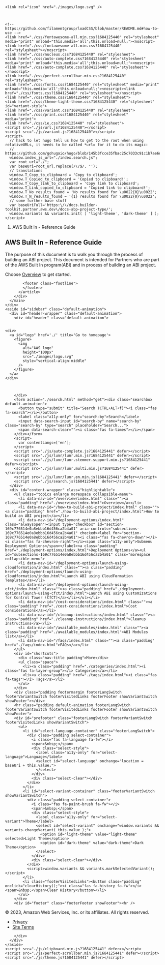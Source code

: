 <!DOCTYPE html>
<html lang="en" dir="ltr">
  <head>
    <meta charset="utf-8">
    <meta name="viewport" content="height=device-height, width=device-width, initial-scale=1.0, minimum-scale=1.0">
    <meta name="generator" content="Hugo 0.111.3">
    <meta name="generator" content="Relearn 5.12.5">
    <meta name="description" content="AWS Builder Platform documentation">
    <meta name="author" content="The AWS Integration &amp; Automation team">
    <title>AWS Built In - Reference Guide :: </title>
    <link href="./index.print.html" rel="alternate" type="text/html" title="AWS Built In - Reference Guide :: ">
    <link href="./index.xml" rel="alternate" type="application/rss+xml" title="AWS Built In - Reference Guide :: ">
  
    <link rel="icon" href="./images/logo.svg" />
  


    <!-- https://github.com/filamentgroup/loadCSS/blob/master/README.md#how-to-use -->
    <link href="./css/fontawesome-all.min.css?1684125440" rel="stylesheet" media="print" onload="this.media='all';this.onload=null;"><noscript><link href="./css/fontawesome-all.min.css?1684125440" rel="stylesheet"></noscript>
    <link href="./css/nucleus.css?1684125440" rel="stylesheet">
    <link href="./css/auto-complete.css?1684125440" rel="stylesheet" media="print" onload="this.media='all';this.onload=null;"><noscript><link href="./css/auto-complete.css?1684125440" rel="stylesheet"></noscript>
    <link href="./css/perfect-scrollbar.min.css?1684125440" rel="stylesheet">
    <link href="./css/fonts.css?1684125440" rel="stylesheet" media="print" onload="this.media='all';this.onload=null;"><noscript><link href="./css/fonts.css?1684125440" rel="stylesheet"></noscript>
    <link href="./css/theme.css?1684125440" rel="stylesheet">
    <link href="./css/theme-light-theme.css?1684125440" rel="stylesheet" id="variant-style">
    <link href="./css/variant.css?1684125440" rel="stylesheet">
    <link href="./css/print.css?1684125440" rel="stylesheet" media="print">
    <link href="./css/ie.css?1684125440" rel="stylesheet">
    <script src="./js/url.js?1684125440"></script>
    <script src="./js/variant.js?1684125440"></script>
    <script>
      // hack to let hugo tell us how to get to the root when using relativeURLs, it needs to be called *url= for it to do its magic:
      // https://github.com/gohugoio/hugo/blob/145b3fcce35fbac25c7033c91c1b7ae6d1179da8/transform/urlreplacers/absurlreplacer.go#L72
      window.index_js_url="./index.search.js";
      var root_url="./";
      var baseUri=root_url.replace(/\/$/, '');
      // translations
      window.T_Copy_to_clipboard = 'Copy to clipboard';
      window.T_Copied_to_clipboard = 'Copied to clipboard!';
      window.T_Copy_link_to_clipboard = 'Copy link to clipboard';
      window.T_Link_copied_to_clipboard = 'Copied link to clipboard!';
      window.T_No_results_found = 'No results found for \u0022{0}\u0022';
      window.T_N_results_found = '{1} results found for \u0022{0}\u0022';
      // some further base stuff
      var baseUriFull='https:\/\/docs.builder-toolkit.partner.aws.dev\/docs-abp-project-type/';
      window.variants && variants.init( [ 'light-theme', 'dark-theme' ] );
    </script>


<link
  href="./css/style.css?1684125441"
  rel="stylesheet"
>





  </head>
  <body class="mobile-support html" data-url="./index.html">
    <div id="body" class="default-animation">
      <div id="sidebar-overlay"></div>
      <div id="toc-overlay"></div>
      <nav id="topbar" class="highlightable">
        <div>
          <div class="navigation">
            <a class="nav nav-next topbar-link" href="./overview/index.html" title="Overview (&#129106;)"><i class="fas fa-chevron-right fa-fw"></i></a>
          </div>
          <div class="navigation">
            <span class="nav nav-prev topbar-link"><i class="fa fa-chevron-left fa-fw"></i></span>
          </div>
          <div id="top-print-link">
            <a class="print-link topbar-link" title='Print whole chapter (CTRL+ALT+p)' href="./index.print.html">
              <i class="fas fa-print fa-fw"></i>
            </a>
          </div>
          <div id="breadcrumbs">
            <span id="sidebar-toggle-span">
              <a href="#" id="sidebar-toggle" class="topbar-link" title='Menu (CTRL+ALT+n)'><i class="fas fa-bars fa-fw"></i></a>
            </span>
            <ol class="links" itemscope itemtype="http://schema.org/BreadcrumbList">
              <li itemscope itemtype="https://schema.org/ListItem" itemprop="itemListElement"><span itemprop="name">AWS Built In - Reference Guide</span><meta itemprop="position" content="1"></li>
            </ol>
          </div>
        </div>
      </nav>
      <main id="body-inner" class="highlightable home" tabindex="-1">
        <div class="flex-block-wrapper">
          <div id="head-tags">
          </div>
          <article class="home deprecated">

<h1 id="aws-built-in---reference-guide">AWS Built In - Reference Guide</h1>
<p>The purpose of this document is to walk you through the process of building an ABI project. This document is intended for Partners who are part of the AWS Built In program(ABI) and in process of building an ABI project.</p>
<p>Choose <a href="./overview/index.html">Overview</a> to get started.</p>

            <footer class="footline">
            </footer>
          </article>
        </div>
      </main>
    </div>
    <aside id="sidebar" class="default-animation">
      <div id="header-wrapper" class="default-animation">
        <div id="header" class="default-animation">

  
    <div>
      <a id="logo" href='./' title='Go to homepage'>
        <figure>
          <img
            alt="AWS logo"
            height="100px"
            src="./images/logo.svg"
            style="vertical-align:middle"
          />
        </figure>
      </a>
    </div>
  


        </div>
        <form action="./search.html" method="get"><div class="searchbox default-animation">
          <button type="submit" title="Search (CTRL+ALT+f)"><i class="fas fa-search"></i></button>
          <label class="a11y-only" for="search-by">Search</label>
          <input data-search-input id="search-by" name="search-by" class="search-by" type="search" placeholder="Search...">
          <span data-search-clear=""><i class="fas fa-times"></i></span>
        </div></form>
        <script>
          var contentLangs=['en'];
        </script>
        <script src="./js/auto-complete.js?1684125441" defer></script>
        <script src="./js/lunr/lunr.min.js?1684125441" defer></script>
        <script src="./js/lunr/lunr.stemmer.support.min.js?1684125441" defer></script>
        <script src="./js/lunr/lunr.multi.min.js?1684125441" defer></script>
        <script src="./js/lunr/lunr.en.min.js?1684125441" defer></script>
        <script src="./js/search.js?1684125441" defer></script>
      </div>
      <div id="content-wrapper" class="highlightable">
        <ul class="topics enlarge morespace collapsible-menu">
          <li data-nav-id="/overview/index.html" class=""><a class="padding" href="./overview/index.html">Overview</a></li>
          <li data-nav-id="/how-to-build-abi-project/index.html" class=""><a class="padding" href="./how-to-build-abi-project/index.html">How to build an ABI project</a></li>
          <li data-nav-id="/deployment-options/index.html" class="alwaysopen"><input type="checkbox" id="section-169c776514e0a8ebbb16d456ca2b4a01" aria-controls="subsections-169c776514e0a8ebbb16d456ca2b4a01" checked><label for="section-169c776514e0a8ebbb16d456ca2b4a01"><i class="fas fa-chevron-down"></i><i class="fas fa-chevron-right"></i><span class="a11y-only">Submenu Deployment Options</span></label><a class="padding" href="./deployment-options/index.html">Deployment Options</a><ul id="subsections-169c776514e0a8ebbb16d456ca2b4a01" class="morespace collapsible-menu">
          <li data-nav-id="/deployment-options/launch-using-cloudformation/index.html" class=""><a class="padding" href="./deployment-options/launch-using-cloudformation/index.html">Launch ABI using CloudFormation Templates</a></li>
          <li data-nav-id="/deployment-options/launch-using-cfct/index.html" class=""><a class="padding" href="./deployment-options/launch-using-cfct/index.html">Launch ABI using Customizations for Control Tower (CfCT)</a></li></ul></li>
          <li data-nav-id="/cost-considerations/index.html" class=""><a class="padding" href="./cost-considerations/index.html">Cost considerations</a></li>
          <li data-nav-id="/cleanup-instructions/index.html" class=""><a class="padding" href="./cleanup-instructions/index.html">Cleanup Instructions</a></li>
          <li data-nav-id="/available_modules/index.html" class=""><a class="padding" href="./available_modules/index.html">ABI Modules list</a></li>
          <li data-nav-id="/faqs/index.html" class=""><a class="padding" href="./faqs/index.html">FAQs</a></li>
        </ul>
        <div id="shortcuts">
          <div class="nav-title padding">More</div>
          <ul class="space">
            <li><a class="padding" href="./categories/index.html"><i class="fas fa-layer-group"></i> Categories</a></li>
            <li><a class="padding" href="./tags/index.html"><i class="fas fa-tags"></i> Tags</a></li>
          </ul>
        </div>
        <div class="padding footermargin footerLangSwitch footerVariantSwitch footerVisitedLinks footerFooter showVariantSwitch showFooter"></div>
        <hr class="padding default-animation footerLangSwitch footerVariantSwitch footerVisitedLinks footerFooter showVariantSwitch showFooter">
        <div id="prefooter" class="footerLangSwitch footerVariantSwitch footerVisitedLinks showVariantSwitch">
          <ul>
            <li id="select-language-container" class="footerLangSwitch">
              <div class="padding select-container">
                <i class="fas fa-language fa-fw"></i>
                <span>&nbsp;</span>
                <div class="select-style">
                  <label class="a11y-only" for="select-language">Language</label>
                  <select id="select-language" onchange="location = baseUri + this.value;">
                  </select>
                </div>
                <div class="select-clear"></div>
              </div>
            </li>
            <li id="select-variant-container" class="footerVariantSwitch showVariantSwitch">
              <div class="padding select-container">
                <i class="fas fa-paint-brush fa-fw"></i>
                <span>&nbsp;</span>
                <div class="select-style">
                  <label class="a11y-only" for="select-variant">Theme</label>
                  <select id="select-variant" onchange="window.variants && variants.changeVariant( this.value );">
                    <option id="light-theme" value="light-theme" selected>Light Theme</option>
                    <option id="dark-theme" value="dark-theme">Dark Theme</option>
                  </select>
                </div>
                <div class="select-clear"></div>
              </div>
              <script>window.variants && variants.markSelectedVariant();</script>
            </li>
            <li class="footerVisitedLinks"><button class="padding" onclick="clearHistory();"><i class="fas fa-history fa-fw"></i><span>&nbsp;</span>Clear History</button></li>
          </ul>
        </div>
        <div id="footer" class="footerFooter showFooter"><hr />
<div>
  <p id="copyright">&copy; 2023, Amazon Web Services, Inc. or its affiliates. All rights reserved.</p>
  <ul>
    <li>
      <a
        href="https://aws.amazon.com/privacy/?nc1=f_pr"
        rel="noopener"
        target="_blank"
      >
        Privacy
      </a>
    </li>
    <li>
      <a
        href="https://aws.amazon.com/terms/?nc1=f_pr"
        rel="noopener"
        target="_blank"
      >
        Site Terms
      </a>
    </li>
  </ul>
</div>

        </div>
      </div>
    </aside>
    <script src="./js/clipboard.min.js?1684125441" defer></script>
    <script src="./js/perfect-scrollbar.min.js?1684125441" defer></script>
    <script src="./js/theme.js?1684125441" defer></script>
  </body>
</html>
